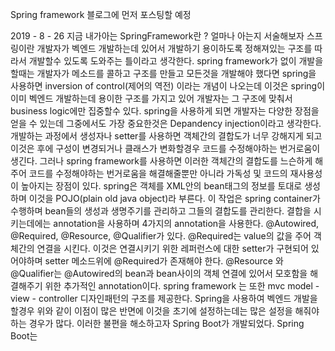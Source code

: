 Spring framework
블로그에 먼저 포스팅할 예정


2019 - 8 - 26
지금 내가아는 SpringFramework란 ? 얼마나 아는지 서술해보자
스프링이란 개발자가 벡엔드 개발하는데 있어서 개발하기 용이하도록 정해져있는 구조를 따라서 개발할수 있도록 도와주는 틀이라고 생각한다. 
spring framework가 없이 개발을 할때는 개발자가 메소드를 콜하고 구조를 만들고 모든것을 개발해야 했다면 spring을 사용하면  inversion of control(제어의 역전) 이라는 개념이 나오는데 이것은 spring이 이미 벡엔드 개발하는데 용이한 구조를 가지고 있어 개발자는 그 구조에 맞춰서 business logic에만 집중할수 있다. spring을 사용하게 되면 개발자는 다양한 장점을 얻을 수 있는데 그중에서도 가장 중요한것은 Depandency injection이라고 생각한다. 개발하는 과정에서 생성자나 setter를 사용하면 객체간의 결합도가 너무 강해지게 되고 이것은 후에 구성이 변경되거나 클래스가 변화할경우 코드를 수정해야하는 번거로움이 생긴다. 그러나 spring framework를 사용하면 이러한 객체간의 결합도를 느슨하게 해주어 코드를 수정해야하는 번거로움을 해결해줄뿐만 아니라 가독성 및 코드의 재사용성이 높아지는 장점이 있다. spring은 객체를 XML안의 bean태그의 정보를 토대로 생성하며 이것을 POJO(plain old java object)라 부른다. 이 작업은 spring container가 수행하며 bean들의 생성과 생명주기를 관리하고 그들의 결합도를 관리한다. 결합을 시키는데에는 annotation을 사용하며 4가지의 annotation을 사용한다. @Autowired, @Required, @Resource, @Qualifier가 있다. @Required는 value의 값을 주어 객체간의 연결을 시킨다. 이것은 연결시키기 위한 레퍼런스에 대한 setter가 구현되어 있어야하며 setter 메소드위에 @Required가 존재해야 한다. @Resource 와 @Qualifier는 @Autowired의 bean과 bean사이의 객체 연결에 있어서 모호함을 해결해주기 위한 추가적인 annotation이다. 
spring framework 는 또한 mvc model - view - controller 디자인패턴의 구조를 제공한다. Spring을 사용하여 벡엔드 개발을 할경우 위와 같이 이점이 많은 반면에 이것을 초기에 설정하는데는 많은 설정을 해줘야하는 경우가 많다. 이러한 불편을 해소하고자 Spring Boot가 개발되었다.
Spring Boot는 
